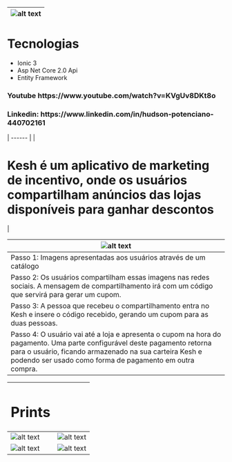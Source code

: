 | ![alt text](https://docs.google.com/uc?id=1a79otEH-WjaLJr0y6i4ZvKcmn3hjVcFn) |
| ------ |

# Tecnologias

* Ionic 3
* Asp Net Core 2.0 Api
* Entity Framework

<h3>Youtube https://www.youtube.com/watch?v=KVgUv8DKt8o</h3>
<h3>Linkedin: https://www.linkedin.com/in/hudson-potenciano-440702161</h3>

| ------ |
|<h1>Kesh é um aplicativo de marketing de incentivo, onde os usuários compartilham anúncios das lojas disponíveis para ganhar descontos</h1>|

| ![alt text](https://docs.google.com/uc?id=1ZnT_Kt9G1HCciqBhVB5EBmHGEbz-ImDu) |
| ------ |
| Passo 1: Imagens apresentadas aos usuários através de um catálogo|
|Passo 2: Os usuários compartilham essas imagens nas redes sociais. A mensagem de compartilhamento irá com um código que servirá para gerar um cupom.|
|Passo 3: A pessoa que recebeu o compartilhamento entra no Kesh e insere o código recebido, gerando um cupom para as duas pessoas.|
|Passo 4: O usuário vai até a loja e apresenta o cupom na hora do pagamento. Uma parte configurável deste pagamento retorna para o usuário, ficando armazenado na sua carteira Kesh e podendo ser usado como forma de pagamento em outra compra.||


|<h1>Prints</h1>||
| ------ | ------|
|![alt text](https://docs.google.com/uc?id=1YqdY6nCP8lKbdC8QOPlC18Uk3Dxvd6Ii)|![alt text](https://docs.google.com/uc?id=1Gvf6D6FkCKSVQoxqUS0DACJeuaMfrSiL)|
|![alt text](https://docs.google.com/uc?id=1yqIMtXZF1T40u4qpzLfhh28j4RhdVDat)|![alt text](https://docs.google.com/uc?id=1kknei4Aq8y0_9zOqSIrU3eAue-NLd3Hr)|

